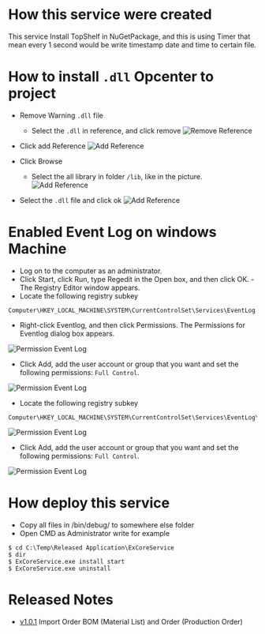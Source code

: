 # How this service were created
This service Install TopShelf in NuGetPackage, and this is using Timer that mean every 1 second would be write timestamp date and time to certain file.

# How to install `.dll` Opcenter to project

* Remove Warning `.dll` file
    * Select the `.dll` in reference, and click remove
![Remove Reference](./Images/removeReference1.jpg)

* Click add Reference
![Add Reference](./Images/AddReference1.jpg)

* Click Browse
    * Select the all library in folder `/lib`, like in the picture.
![Add Reference](./Images/AddRefrence2.jpg)

* Select the `.dll` file and click ok
![Add Reference](./Images/AddRefrence3.jpg)

# Enabled Event Log on windows Machine
- Log on to the computer as an administrator.
- Click Start, click Run, type Regedit in the Open box, and then click OK. - The Registry Editor window appears.
- Locate the following registry subkey
```
Computer\HKEY_LOCAL_MACHINE\SYSTEM\CurrentControlSet\Services\EventLog
```
- Right-click Eventlog, and then click Permissions. The Permissions for Eventlog dialog box appears.

![Permission Event Log](./Images/EventLogPermission1.jpg)

- Click Add, add the user account or group that you want and set the following permissions: `Full Control`.

![Permission Event Log](./Images/EventLogPermission2.jpg)

- Locate the following registry subkey
```
Computer\HKEY_LOCAL_MACHINE\SYSTEM\CurrentControlSet\Services\EventLog\Security
```

![Permission Event Log](./Images/EventLogPermission3.jpg)

- Click Add, add the user account or group that you want and set the following permissions: `Full Control`.

![Permission Event Log](./Images/EventLogPermission4.jpg)

# How deploy this service
- Copy all files in /bin/debug/ to somewhere else folder
- Open CMD as Administrator write for example 
```
$ cd C:\Temp\Released Application\ExCoreService
$ dir
$ ExCoreService.exe install start
$ ExCoreService.exe uninstall
```
# Released Notes
- [v1.0.1]() Import Order BOM (Material List) and Order (Production Order)